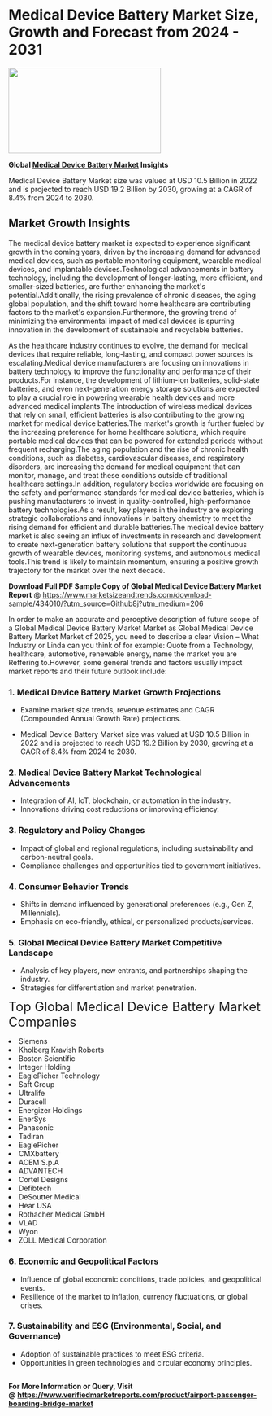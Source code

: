 <H1>Medical Device Battery Market Size, Growth and Forecast from 2024 - 2031</H1><img class="aligncenter size-medium wp-image-584254" src="https://thirdeyenews.in/wp-content/uploads/2024/09/Global-Market-Research-300x168.jpeg" alt="" width="300" height="168" /><p><strong>Global&nbsp;<a href="https://www.marketsizeandtrends.com/download-sample/434010/?utm_source=Github8j?utm_medium=206">Medical Device Battery Market</a> Insights</strong></p><p>Medical Device Battery Market size was valued at USD 10.5 Billion in 2022 and is projected to reach USD 19.2 Billion by 2030, growing at a CAGR of 8.4% from 2024 to 2030.</p><p><h2>Market Growth Insights</h2> <p>The medical device battery market is expected to experience significant growth in the coming years, driven by the increasing demand for advanced medical devices, such as portable monitoring equipment, wearable medical devices, and implantable devices.Technological advancements in battery technology, including the development of longer-lasting, more efficient, and smaller-sized batteries, are further enhancing the market's potential.Additionally, the rising prevalence of chronic diseases, the aging global population, and the shift toward home healthcare are contributing factors to the market's expansion.Furthermore, the growing trend of minimizing the environmental impact of medical devices is spurring innovation in the development of sustainable and recyclable batteries.</p> <p>As the healthcare industry continues to evolve, the demand for medical devices that require reliable, long-lasting, and compact power sources is escalating.Medical device manufacturers are focusing on innovations in battery technology to improve the functionality and performance of their products.For instance, the development of lithium-ion batteries, solid-state batteries, and even next-generation energy storage solutions are expected to play a crucial role in powering wearable health devices and more advanced medical implants.The introduction of wireless medical devices that rely on small, efficient batteries is also contributing to the growing market for medical device batteries.The market's growth is further fueled by the increasing preference for home healthcare solutions, which require portable medical devices that can be powered for extended periods without frequent recharging.The aging population and the rise of chronic health conditions, such as diabetes, cardiovascular diseases, and respiratory disorders, are increasing the demand for medical equipment that can monitor, manage, and treat these conditions outside of traditional healthcare settings.In addition, regulatory bodies worldwide are focusing on the safety and performance standards for medical device batteries, which is pushing manufacturers to invest in quality-controlled, high-performance battery technologies.As a result, key players in the industry are exploring strategic collaborations and innovations in battery chemistry to meet the rising demand for efficient and durable batteries.The medical device battery market is also seeing an influx of investments in research and development to create next-generation battery solutions that support the continuous growth of wearable devices, monitoring systems, and autonomous medical tools.This trend is likely to maintain momentum, ensuring a positive growth trajectory for the market over the next decade.</p> <p><span class=""><strong>Download Full PDF Sample Copy of Global Medical Device Battery Market Report</strong> @ <a href="https://www.marketsizeandtrends.com/download-sample/434010/?utm_source=Github8j?utm_medium=206" target="_blank">https://www.marketsizeandtrends.com/download-sample/434010/?utm_source=Github8j?utm_medium=206</a></span></p><p>In order to make an accurate and perceptive description of future scope of a Global&nbsp;Medical Device Battery Market Market as Global&nbsp;Medical Device Battery Market Market of 2025, you need to describe a clear Vision &ndash; What Industry or Linda can you think of for example: Quote from a Technology, healthcare, automotive, renewable energy, name the market you are Reffering to.However, some general trends and factors usually impact market reports and their future outlook include:</p><h3>1.&nbsp;<strong>Medical Device Battery Market Growth Projections</strong></h3><ul><li>Examine market size trends, revenue estimates and CAGR (Compounded Annual Growth Rate) projections.</li><li><p>Medical Device Battery Market size was valued at USD 10.5 Billion in 2022 and is projected to reach USD 19.2 Billion by 2030, growing at a CAGR of 8.4% from 2024 to 2030.</p></li></ul><h3>2.&nbsp;<strong>Medical Device Battery Market Technological Advancements</strong></h3><ul><li>Integration of AI, IoT, blockchain, or automation in the industry.</li><li>Innovations driving cost reductions or improving efficiency.</li></ul><h3>3.&nbsp;<strong>Regulatory and Policy Changes</strong></h3><ul><li>Impact of global and regional regulations, including sustainability and carbon-neutral goals.</li><li>Compliance challenges and opportunities tied to government initiatives.</li></ul><h3>4.&nbsp;<strong>Consumer Behavior Trends</strong></h3><ul><li>Shifts in demand influenced by generational preferences (e.g., Gen Z, Millennials).</li><li>Emphasis on eco-friendly, ethical, or personalized products/services.</li></ul><h3>5.&nbsp;<strong>Global Medical Device Battery Market Competitive Landscape</strong></h3><ul><li>Analysis of key players, new entrants, and partnerships shaping the industry.</li><li>Strategies for differentiation and market penetration.</li></ul><p data-pm-slice="1 1 []"><span style="color: inherit; font-family: inherit; font-size: 25px;">Top Global Medical Device Battery Market Companies</span></p><div class="" data-test-id=""><p><li>Siemens</li><li> Kholberg Kravish Roberts</li><li> Boston Scientific</li><li> Integer Holding</li><li> EaglePicher Technology</li><li> Saft Group</li><li> Ultralife</li><li> Duracell</li><li> Energizer Holdings</li><li> EnerSys</li><li> Panasonic</li><li> Tadiran</li><li> EaglePicher</li><li> CMXbattery</li><li> ACEM S.p.A</li><li> ADVANTECH</li><li> Cortel Designs</li><li> Defibtech</li><li> DeSoutter Medical</li><li> Hear USA</li><li> Rothacher Medical GmbH</li><li> VLAD</li><li> Wyon</li><li> ZOLL Medical Corporation</li></p></div><h3>6.&nbsp;<strong>Economic and Geopolitical Factors</strong></h3><ul><li>Influence of global economic conditions, trade policies, and geopolitical events.</li><li>Resilience of the market to inflation, currency fluctuations, or global crises.</li></ul><h3>7.&nbsp;<strong>Sustainability and ESG (Environmental, Social, and Governance)</strong></h3><ul><li>Adoption of sustainable practices to meet ESG criteria.</li><li>Opportunities in green technologies and circular economy principles.</li></ul><h2><strong style="font-size: 14px;">For More Information or Query, Visit @&nbsp;</strong><a style="background-color: #ffffff; font-size: 14px;" href="https://www.marketsizeandtrends.com/report/medical-device-battery-market/" target="_blank">https://www.verifiedmarketreports.com/product/airport-passenger-boarding-bridge-market</a></h2>